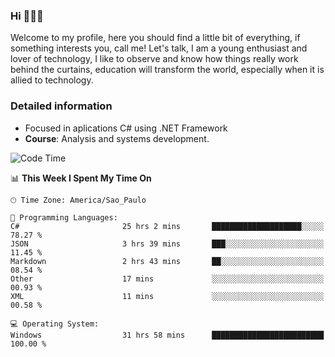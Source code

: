 


### Hi 🙋🏽‍♂️

Welcome to my profile, here you should find a little bit of everything, if something interests you, call me! Let's talk,
I am a young enthusiast and lover of technology, I like to observe and know how things really work behind the curtains, 
education will transform the world, especially when it is allied to technology.

### Detailed information
* Focused in aplications C# using .NET Framework
* **Course**: Analysis and systems development.

<!--START_SECTION:waka-->
![Code Time](http://img.shields.io/badge/Code%20Time-654%20hrs%2018%20mins-blue)

📊 **This Week I Spent My Time On** 

```text
🕑︎ Time Zone: America/Sao_Paulo

💬 Programming Languages: 
C#                       25 hrs 2 mins       ████████████████████░░░░░   78.27 % 
JSON                     3 hrs 39 mins       ███░░░░░░░░░░░░░░░░░░░░░░   11.45 % 
Markdown                 2 hrs 43 mins       ██░░░░░░░░░░░░░░░░░░░░░░░   08.54 % 
Other                    17 mins             ░░░░░░░░░░░░░░░░░░░░░░░░░   00.93 % 
XML                      11 mins             ░░░░░░░░░░░░░░░░░░░░░░░░░   00.58 % 

💻 Operating System: 
Windows                  31 hrs 58 mins      █████████████████████████   100.00 % 
```


<!--END_SECTION:waka-->


